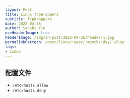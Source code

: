 ```yaml
---
layout: Post
title: Linux|TcpWrappers 
subtitle: TcpWrappers
date: 2022-04-26
author: Sanshi Yin
useHeaderImage: true
headerImage: /img/in-post/2022-04-26/header-1.jpg
permalinkPattern: /post/linux/:year/:month/:day/:slug/
tags:
- Linux
---
```


## 配置文件

- `/etc/hosts.allow`
- `/etc/hosts.deny`

